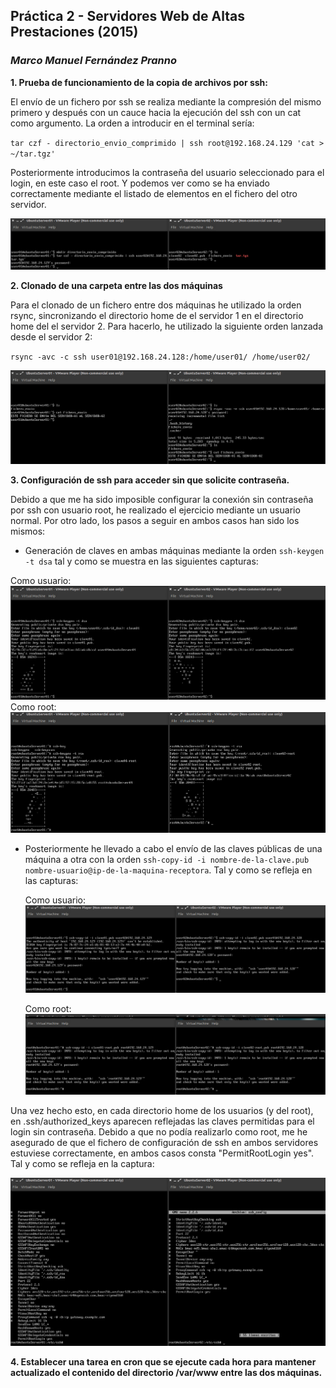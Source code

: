 ## Práctica 2 - Servidores Web de Altas Prestaciones (2015)
### *Marco Manuel Fernández Pranno*

**1. Prueba de funcionamiento de la copia de archivos por ssh:**

El envío de un fichero por ssh se realiza mediante la compresión del mismo primero y después con un cauce hacia la ejecución del ssh con un cat como argumento. La orden a introducir en el terminal sería: 

` tar czf - directorio_envio_comprimido | ssh root@192.168.24.129 'cat > ~/tar.tgz' `

Posteriormente introducimos la contraseña del usuario seleccionado para el login, en este caso el root. Y podemos ver como se ha enviado correctamente mediante el listado de elementos en el fichero del otro servidor.

![alt text][envio-por-ssh]

**2. Clonado de una carpeta entre las dos máquinas**

Para el clonado de un fichero entre dos máquinas he utilizado la orden rsync, sincronizando el directorio home de el servidor 1 en el directorio home del el servidor 2. Para hacerlo, he utilizado la siguiente orden lanzada desde el servidor 2:

` rsync -avc -c ssh user01@192.168.24.128:/home/user01/ /home/user02/ `

![alt text][envio-fichero]

**3. Configuración de ssh para acceder sin que solicite contraseña.**

Debido a que me ha sido imposible configurar la conexión sin contraseña por ssh con usuario root, he realizado el ejercicio mediante un usuario normal. Por otro lado, los pasos a seguir en ambos casos han sido los mismos:

  * Generación de claves en ambas máquinas mediante la orden ` ssh-keygen -t dsa ` tal y como se muestra en las siguientes capturas:
  
  Como usuario:
  ![alt text][generacion-claves] 
  Como root:
  ![alt text][generacion-claves-root]

  
  * Posteriormente he llevado a cabo el envío de las claves públicas de una máquina a otra con la orden 
    ` ssh-copy-id -i nombre-de-la-clave.pub nombre-usuario@ip-de-la-maquina-receptora `. Tal y como se refleja en las      capturas:
    
    Como usuario:
    ![alt text][envio-claves]

    Como root:
    ![alt text][envio-claves-root]

 Una vez hecho esto, en cada directorio home de los usuarios (y del root), en .ssh/authorized_keys aparecen reflejadas las claves permitidas para el login sin contraseña.
 Debido a que no podía realizarlo como root, me he asegurado de que el fichero de configuración de ssh en ambos servidores estuviese correctamente, en ambos casos consta "PermitRootLogin yes". Tal y como se refleja en la captura:
 
 ![alt txt][permitir-acceso-root]
 
 

**4. Establecer una tarea en cron que se ejecute cada hora para mantener actualizado el contenido del directorio /var/www entre las dos máquinas.**



[envio-claves]: https://github.com/MarFerPra/SWAP15/blob/master/P2/imagenes/envio-claves.png?raw=true
[envio-claves-root]: https://github.com/MarFerPra/SWAP15/blob/master/P2/imagenes/envio-claves-root.png?raw=true
[envio-por-ssh]: https://github.com/MarFerPra/SWAP15/blob/master/P2/imagenes/envio-por-ssh.png?raw=true
[envio-fichero]: https://github.com/MarFerPra/SWAP15/blob/master/P2/imagenes/envio_fichero.png?raw=true
[generacion-claves]: https://github.com/MarFerPra/SWAP15/blob/master/P2/imagenes/generacion-claves.png?raw=true
[generacion-claves-root]: https://github.com/MarFerPra/SWAP15/blob/master/P2/imagenes/generacion-claves-root.png?raw=true
[permitir-acceso-root]: https://github.com/MarFerPra/SWAP15/blob/master/P2/imagenes/permitir-acceso-root.png?raw=true
[update-www]: https://github.com/MarFerPra/SWAP15/blob/master/P2/imagenes/update-www-de-02.png?raw=true
